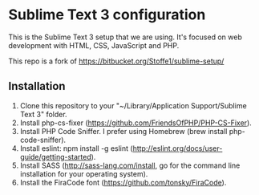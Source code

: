 Sublime Text 3 configuration
============================

This is the Sublime Text 3 setup that we are using. It's focused on web development with HTML, CSS, JavaScript and PHP.

This repo is a fork of https://bitbucket.org/Stoffe1/sublime-setup/

## Installation

1. Clone this repository to your "~/Library/Application Support/Sublime Text 3" folder.
2. Install php-cs-fixer (https://github.com/FriendsOfPHP/PHP-CS-Fixer).
3. Install PHP Code Sniffer. I prefer using Homebrew (brew install php-code-sniffer).
4. Install eslint: npm install -g eslint (http://eslint.org/docs/user-guide/getting-started).
5. Install SASS (http://sass-lang.com/install, go for the command line installation for your operating system).
6. Install the FiraCode font (https://github.com/tonsky/FiraCode).
